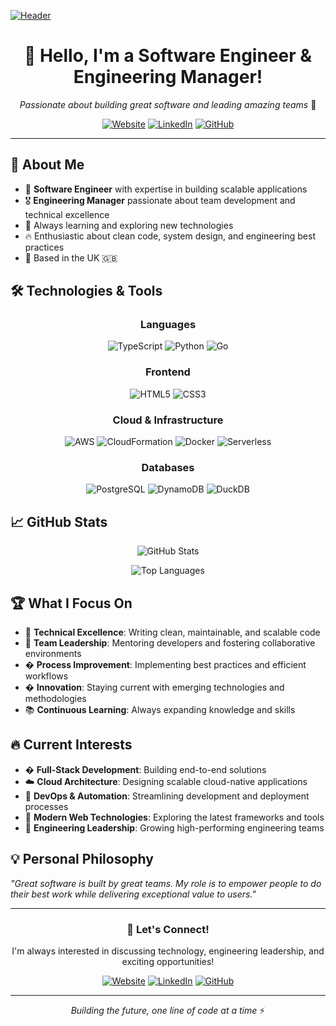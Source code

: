 [![Header](https://raw.githubusercontent.com/your-username/your-repo/main/assets/header.png)](https://www.gdks.co.uk/)

<div align="center">
  
# 👋 Hello, I'm a Software Engineer & Engineering Manager!

*Passionate about building great software and leading amazing teams* 🚀

[![Website](https://img.shields.io/badge/🌐_Website-gdks.co.uk-blue?style=for-the-badge&logo=google-chrome)](https://www.gdks.co.uk/)
[![LinkedIn](https://img.shields.io/badge/💼_LinkedIn-Connect-blue?style=for-the-badge&logo=linkedin)](https://linkedin.com/in/yourprofile)
[![GitHub](https://img.shields.io/badge/⚡_GitHub-Follow-black?style=for-the-badge&logo=github)](https://github.com/yourusername)

</div>

---

## 🎯 About Me

- 💼 **Software Engineer** with expertise in building scalable applications
- 🎖️ **Engineering Manager** passionate about team development and technical excellence
- 🌱 Always learning and exploring new technologies
- 🔥 Enthusiastic about clean code, system design, and engineering best practices
- 📍 Based in the UK 🇬🇧

## 🛠️ Technologies & Tools

<div align="center">

### Languages
![TypeScript](https://img.shields.io/badge/-TypeScript-3178C6?style=flat-square&logo=typescript&logoColor=white)
![Python](https://img.shields.io/badge/-Python-3776AB?style=flat-square&logo=python&logoColor=white)
![Go](https://img.shields.io/badge/-Go-00ADD8?style=flat-square&logo=go&logoColor=white)

### Frontend
![HTML5](https://img.shields.io/badge/-HTML5-E34F26?style=flat-square&logo=html5&logoColor=white)
![CSS3](https://img.shields.io/badge/-CSS3-1572B6?style=flat-square&logo=css3&logoColor=white)

### Cloud & Infrastructure
![AWS](https://img.shields.io/badge/-AWS-232F3E?style=flat-square&logo=amazon-aws&logoColor=white)
![CloudFormation](https://img.shields.io/badge/-CloudFormation-FF9900?style=flat-square&logo=amazon-aws&logoColor=white)
![Docker](https://img.shields.io/badge/-Docker-2496ED?style=flat-square&logo=docker&logoColor=white)
![Serverless](https://img.shields.io/badge/-Serverless-FD5750?style=flat-square&logo=serverless&logoColor=white)

### Databases
![PostgreSQL](https://img.shields.io/badge/-PostgreSQL-336791?style=flat-square&logo=postgresql&logoColor=white)
![DynamoDB](https://img.shields.io/badge/-DynamoDB-4053D6?style=flat-square&logo=amazon-dynamodb&logoColor=white)
![DuckDB](https://img.shields.io/badge/-DuckDB-FFF000?style=flat-square&logo=duckdb&logoColor=black)

</div>

## 📈 GitHub Stats

<div align="center">
  
![GitHub Stats](https://github-readme-stats.vercel.app/api?username=yourusername&show_icons=true&theme=radical&hide_border=true&count_private=true)

![Top Languages](https://github-readme-stats.vercel.app/api/top-langs/?username=yourusername&layout=compact&theme=radical&hide_border=true)

</div>

## 🏆 What I Focus On

- 🔧 **Technical Excellence**: Writing clean, maintainable, and scalable code
- 👥 **Team Leadership**: Mentoring developers and fostering collaborative environments
- � **Process Improvement**: Implementing best practices and efficient workflows
- � **Innovation**: Staying current with emerging technologies and methodologies
- 📚 **Continuous Learning**: Always expanding knowledge and skills

## 🔥 Current Interests

- � **Full-Stack Development**: Building end-to-end solutions
- ☁️ **Cloud Architecture**: Designing scalable cloud-native applications
- 🤖 **DevOps & Automation**: Streamlining development and deployment processes
- 📱 **Modern Web Technologies**: Exploring the latest frameworks and tools
- 🧠 **Engineering Leadership**: Growing high-performing engineering teams

## 💡 Personal Philosophy

*"Great software is built by great teams. My role is to empower people to do their best work while delivering exceptional value to users."*

---

<div align="center">

### 🤝 Let's Connect!

I'm always interested in discussing technology, engineering leadership, and exciting opportunities!

[![Website](https://img.shields.io/badge/🌐_Visit_My_Website-gdks.co.uk-blue?style=for-the-badge)](https://www.gdks.co.uk/)
[![LinkedIn](https://img.shields.io/badge/💼_Connect_on_LinkedIn-blue?style=for-the-badge&logo=linkedin)](https://linkedin.com/in/yourprofile)
[![GitHub](https://img.shields.io/badge/⚡_Follow_on_GitHub-black?style=for-the-badge&logo=github)](https://github.com/yourusername)

---

*Building the future, one line of code at a time* ⚡

</div>
